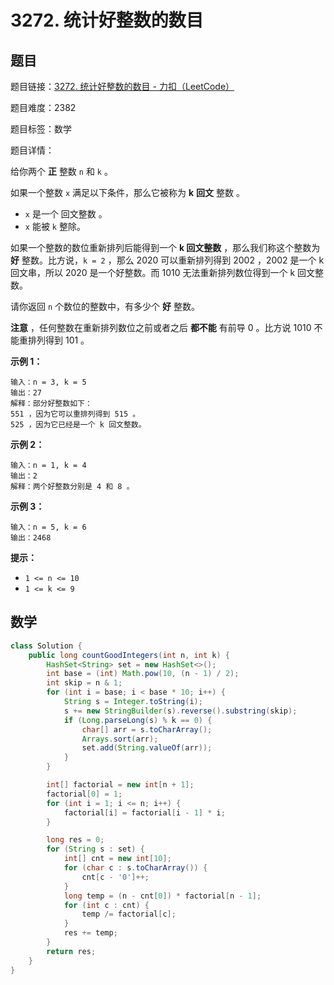 # 3272. 统计好整数的数目

## 题目

题目链接：[3272. 统计好整数的数目 - 力扣（LeetCode）](https://leetcode.cn/problems/find-the-count-of-good-integers/description/)

题目难度：2382

题目标签：数学

题目详情：

给你两个 **正** 整数 `n` 和 `k` 。

如果一个整数 `x` 满足以下条件，那么它被称为 **k** **回文** 整数 。

- `x` 是一个 回文整数 。
- `x` 能被 `k` 整除。

如果一个整数的数位重新排列后能得到一个 **k 回文整数** ，那么我们称这个整数为 **好** 整数。比方说，`k = 2` ，那么 2020 可以重新排列得到 2002 ，2002 是一个 k 回文串，所以 2020 是一个好整数。而 1010 无法重新排列数位得到一个 k 回文整数。

请你返回 `n` 个数位的整数中，有多少个 **好** 整数。

**注意** ，任何整数在重新排列数位之前或者之后 **都不能** 有前导 0 。比方说 1010 不能重排列得到 101 。

**示例 1：**

``` 
输入：n = 3, k = 5
输出：27
解释：部分好整数如下：
551 ，因为它可以重排列得到 515 。
525 ，因为它已经是一个 k 回文整数。
```

**示例 2：**

``` 
输入：n = 1, k = 4
输出：2
解释：两个好整数分别是 4 和 8 。
```

**示例 3：**

``` 
输入：n = 5, k = 6
输出：2468
```

**提示：**

- `1 <= n <= 10`
- `1 <= k <= 9`



## 数学

``` java
class Solution {
    public long countGoodIntegers(int n, int k) {
        HashSet<String> set = new HashSet<>();
        int base = (int) Math.pow(10, (n - 1) / 2);
        int skip = n & 1;
        for (int i = base; i < base * 10; i++) {
            String s = Integer.toString(i);
            s += new StringBuilder(s).reverse().substring(skip);
            if (Long.parseLong(s) % k == 0) {
                char[] arr = s.toCharArray();
                Arrays.sort(arr);
                set.add(String.valueOf(arr));
            }
        }

        int[] factorial = new int[n + 1];
        factorial[0] = 1;
        for (int i = 1; i <= n; i++) {
            factorial[i] = factorial[i - 1] * i;
        }

        long res = 0;
        for (String s : set) {
            int[] cnt = new int[10];
            for (char c : s.toCharArray()) {
                cnt[c - '0']++;
            }
            long temp = (n - cnt[0]) * factorial[n - 1];
            for (int c : cnt) {
                temp /= factorial[c];
            }
            res += temp;
        }
        return res;
    }
}
```

